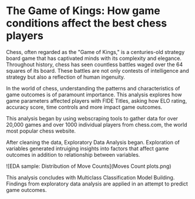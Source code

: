 # The Game of Kings: How game conditions affect the best chess players

Chess, often regarded as the "Game of Kings," is a centuries-old strategy board game that has captivated minds with its complexity and elegance. Throughout history, chess has seen countless battles waged over the 64 squares of its board. These battles are not only contests of intelligence and strategy but also a reflection of human ingenuity.

In the world of chess, understanding the patterns and characteristics of game outcomes is of paramount importance. This analysis explores how game parameters affected players with FIDE Titles, asking how ELO rating, accuracy score, time controls and more impact game outcomes.

This analysis began by using webscraping tools to gather data for over 20,000 games and over 1000 individual players from chess.com, the world most popular chess website.

 After cleaning the data, Exploratory Data Analysis began. Exploration of variables generated intruiging insights into factors that affect game outcomes in addition to relationship between variables.

![EDA sample: Distribution of Move Counts](Moves Count plots.png)

This analysis concludes with Multiclass Classification Model Building. Findings from exploratory data analysis are applied in an attempt to predict game outcomes. 
